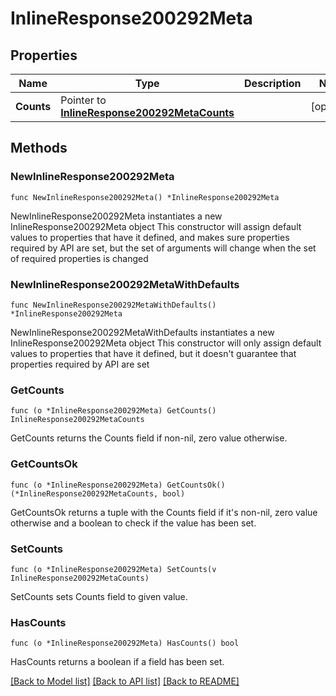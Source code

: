 # InlineResponse200292Meta

## Properties

Name | Type | Description | Notes
------------ | ------------- | ------------- | -------------
**Counts** | Pointer to [**InlineResponse200292MetaCounts**](InlineResponse200292MetaCounts.md) |  | [optional] 

## Methods

### NewInlineResponse200292Meta

`func NewInlineResponse200292Meta() *InlineResponse200292Meta`

NewInlineResponse200292Meta instantiates a new InlineResponse200292Meta object
This constructor will assign default values to properties that have it defined,
and makes sure properties required by API are set, but the set of arguments
will change when the set of required properties is changed

### NewInlineResponse200292MetaWithDefaults

`func NewInlineResponse200292MetaWithDefaults() *InlineResponse200292Meta`

NewInlineResponse200292MetaWithDefaults instantiates a new InlineResponse200292Meta object
This constructor will only assign default values to properties that have it defined,
but it doesn't guarantee that properties required by API are set

### GetCounts

`func (o *InlineResponse200292Meta) GetCounts() InlineResponse200292MetaCounts`

GetCounts returns the Counts field if non-nil, zero value otherwise.

### GetCountsOk

`func (o *InlineResponse200292Meta) GetCountsOk() (*InlineResponse200292MetaCounts, bool)`

GetCountsOk returns a tuple with the Counts field if it's non-nil, zero value otherwise
and a boolean to check if the value has been set.

### SetCounts

`func (o *InlineResponse200292Meta) SetCounts(v InlineResponse200292MetaCounts)`

SetCounts sets Counts field to given value.

### HasCounts

`func (o *InlineResponse200292Meta) HasCounts() bool`

HasCounts returns a boolean if a field has been set.


[[Back to Model list]](../README.md#documentation-for-models) [[Back to API list]](../README.md#documentation-for-api-endpoints) [[Back to README]](../README.md)


